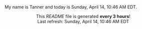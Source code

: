 My name is Tanner and today is Sunday, April 14, 10:46 AM EDT.

<p align="center">This <i>README</i> file is generated <b>every 3 hours</b>!</br>Last refresh: Sunday, April 14, 10:46 AM EDT<br /></p>
